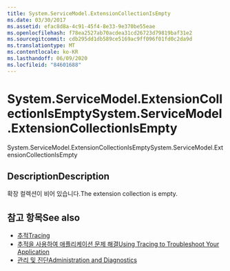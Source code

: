 ```yaml
---
title: System.ServiceModel.ExtensionCollectionIsEmpty
ms.date: 03/30/2017
ms.assetid: efac8d8a-4c91-45f4-8e33-9e370be55eae
ms.openlocfilehash: f78ea2527ab70acdea31cd26723d79819baf31e2
ms.sourcegitcommit: cdb295dd1db589ce5169ac9ff096f01fd0c2da9d
ms.translationtype: MT
ms.contentlocale: ko-KR
ms.lasthandoff: 06/09/2020
ms.locfileid: "84601688"
---
```

# <a name="systemservicemodelextensioncollectionisempty"></a><span data-ttu-id="55b0c-102">System.ServiceModel.ExtensionCollectionIsEmpty</span><span class="sxs-lookup"><span data-stu-id="55b0c-102">System.ServiceModel.ExtensionCollectionIsEmpty</span></span>
<span data-ttu-id="55b0c-103">System.ServiceModel.ExtensionCollectionIsEmpty</span><span class="sxs-lookup"><span data-stu-id="55b0c-103">System.ServiceModel.ExtensionCollectionIsEmpty</span></span>  
  
## <a name="description"></a><span data-ttu-id="55b0c-104">Description</span><span class="sxs-lookup"><span data-stu-id="55b0c-104">Description</span></span>  
 <span data-ttu-id="55b0c-105">확장 컬렉션이 비어 있습니다.</span><span class="sxs-lookup"><span data-stu-id="55b0c-105">The extension collection is empty.</span></span>  
  
## <a name="see-also"></a><span data-ttu-id="55b0c-106">참고 항목</span><span class="sxs-lookup"><span data-stu-id="55b0c-106">See also</span></span>

- [<span data-ttu-id="55b0c-107">추적</span><span class="sxs-lookup"><span data-stu-id="55b0c-107">Tracing</span></span>](index.md)
- [<span data-ttu-id="55b0c-108">추적을 사용하여 애플리케이션 문제 해결</span><span class="sxs-lookup"><span data-stu-id="55b0c-108">Using Tracing to Troubleshoot Your Application</span></span>](using-tracing-to-troubleshoot-your-application.md)
- [<span data-ttu-id="55b0c-109">관리 및 진단</span><span class="sxs-lookup"><span data-stu-id="55b0c-109">Administration and Diagnostics</span></span>](../index.md)
